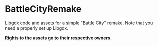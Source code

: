 BattleCityRemake
================

Libgdx code and assets for a simple "Battle City" remake. 
Note that you need a properly set up Libgdx.

**Rights to the assets go to their respective owners.** 
